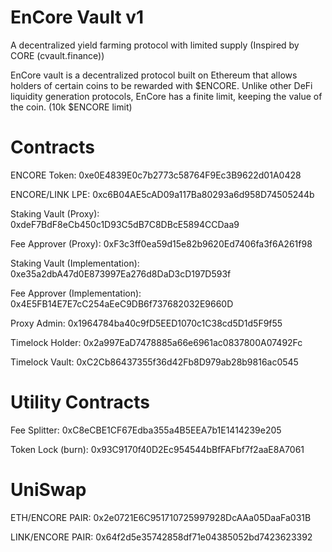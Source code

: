 # EnCore Vault v1
A decentralized yield farming protocol with limited supply (Inspired by CORE (cvault.finance))

EnCore vault is a decentralized protocol built on Ethereum that allows holders of certain coins to be rewarded with $ENCORE. Unlike other DeFi liquidity generation protocols, EnCore has a finite limit, keeping the value of the coin. (10k $ENCORE limit)


# Contracts 
ENCORE Token: 0xe0E4839E0c7b2773c58764F9Ec3B9622d01A0428

ENCORE/LINK LPE: 0xc6B04AE5cAD09a117Ba80293a6d958D74505244b

Staking Vault (Proxy): 0xdeF7BdF8eCb450c1D93C5dB7C8DBcE5894CCDaa9

Fee Approver (Proxy): 0xF3c3ff0ea59d15e82b9620Ed7406fa3f6A261f98

Staking Vault (Implementation): 0xe35a2dbA47d0E873997Ea276d8DaD3cD197D593f

Fee Approver (Implementation): 0x4E5FB14E7E7cC254aEeC9DB6f737682032E9660D

Proxy Admin: 0x1964784ba40c9fD5EED1070c1C38cd5D1d5F9f55

Timelock Holder: 0x2a997EaD7478885a66e6961ac0837800A07492Fc

Timelock Vault: 0xC2Cb86437355f36d42Fb8D979ab28b9816ac0545

# Utility Contracts
Fee Splitter: 0xC8eCBE1CF67Edba355a4B5EEA7b1E1414239e205

Token Lock (burn): 0x93C9170f40D2Ec954544bBfFAFbf7f2aaE8A7061

# UniSwap

ETH/ENCORE PAIR: 0x2e0721E6C951710725997928DcAAa05DaaFa031B

LINK/ENCORE PAIR: 0x64f2d5e35742858df71e04385052bd7423623392
